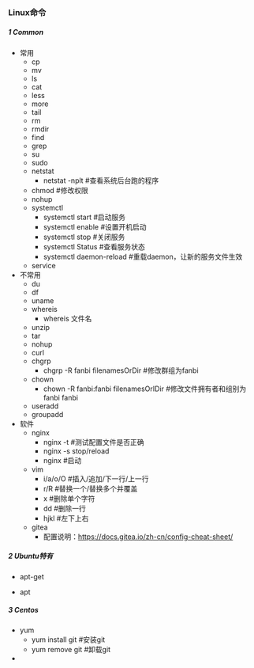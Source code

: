 ### Linux命令

##### 1 Common

- 常用
  - cp
  - mv
  - ls
  - cat
  - less
  - more
  - tail
  - rm
  - rmdir
  - find
  - grep
  - su
  - sudo
  - netstat 
    - netstat -nplt #查看系统后台跑的程序
  - chmod #修改权限
  - nohup
  - systemctl
    - systemctl start #启动服务
    - systemctl enable #设置开机启动
    - systemctl stop #关闭服务
    - systemctl Status #查看服务状态
    - systemctl daemon-reload #重载daemon，让新的服务文件生效
  - service
- 不常用
  - du
  - df
  - uname
  - whereis
    - whereis 文件名
  - unzip
  - tar
  - nohup
  - curl
  - chgrp
    - chgrp -R fanbi filenamesOrDir #修改群组为fanbi
  - chown
    - chown -R fanbi:fanbi filenamesOrIDir #修改文件拥有者和组别为fanbi fanbi
  - useradd
  - groupadd
- 软件
  - nginx
    - nginx -t #测试配置文件是否正确
    - nginx -s stop/reload
    - nginx #启动
  - vim
    - i/a/o/O #插入/追加/下一行/上一行
    - r/R #替换一个/替换多个并覆盖
    - x #删除单个字符
    - dd #删除一行
    - hjkl #左下上右
  - gitea
    - 配置说明：https://docs.gitea.io/zh-cn/config-cheat-sheet/

##### 2 Ubuntu特有

- apt-get

- apt

##### 3 Centos

- yum
  - yum install git #安装git
  - yum remove git #卸载git
- 